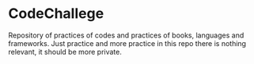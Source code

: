 # CodeChallege

Repository of practices of codes and practices of books, languages and frameworks.
Just practice and more practice in this repo there is nothing relevant, it should be more private.
